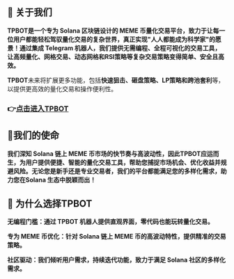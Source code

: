 ## 🚀 关于我们
**TPBOT是一个专为 Solana 区块链设计的 MEME 币量化交易平台，致力于让每一位用户都能轻松驾驭量化交易的复杂世界，真正实现"人人都能成为科学家"的愿景！通过集成 Telegram 机器人，我们提供无需编程、全程可视化的交易工具，让高频量化、网格交易、动态网格和RSI策略等复杂交易策略变得简单、安全且高效。**

**TPBOT**未来将扩展更多功能，包括**快速狙击、砸盘策略、LP策略和跨池套利**等，以提供更高效的量化交易和操作便利性。

### 👉[**点击进入TPBOT**](https://t.me/follow_step_bot?start=OFC25N6V)

## 🌟我们的使命
**我们深知 Solana 链上 MEME 币市场的快节奏与高波动性，因此TPBOT应运而生，为用户提供便捷、智能的量化交易工具，帮助您捕捉市场机会、优化收益并规避风险。无论您是新手还是专业交易者，我们的平台都能满足您的多样化需求，助力您在Solana 生态中脱颖而出！**

## 🧐 为什么选择TPBOT

**无编程门槛：通过 TPBOT 机器人提供直观界面，零代码也能玩转量化交易。**

**专为 MEME 币优化：针对 Solana 链上 MEME
币的高波动特性，提供精准的交易策略。**

**社区驱动：我们倾听用户需求，持续迭代功能，致力于满足 Solana 社区的多样化需求。**